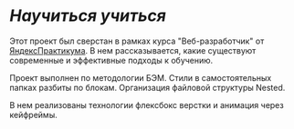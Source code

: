 # *Научиться учиться* #

Этот проект был сверстан в рамках курса "Веб-разработчик" от [ЯндексПрактикума](https://practicum.yandex.ru). В нем рассказывается, какие существуют современные и эффективные подходы к обучению.

Проект выполнен по методологии БЭМ. Стили в самостоятельных папках разбиты по блокам. Организация файловой структуры Nested.

В нем реализованы технологии флексбокс верстки и анимация через кейфреймы.